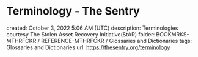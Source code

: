 # Terminology - The Sentry

created: October 3, 2022 5:06 AM (UTC)
description: Terminologies courtesy The Stolen Asset Recovery Initiative(StAR)
folder: BOOKMRKS-MTHRFCKR / REFERENCE-MTHRFCKR / Glossaries and Dictionaries
tags: Glossaries and Dictionaries
url: https://thesentry.org/terminology